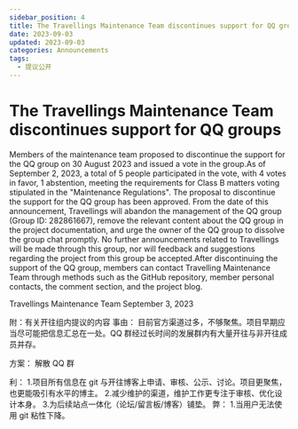 ```yaml
---
sidebar_position: 4
title: The Travellings Maintenance Team discontinues support for QQ groups
date: 2023-09-03
updated: 2023-09-03
categories: Announcements
tags:
  - 提议公开
---
```


# The Travellings Maintenance Team discontinues support for QQ groups

Members of the maintenance team proposed to discontinue the support for the QQ group on 30 August 2023 and issued a vote in the group.As of September 2, 2023, a total of 5 people participated in the vote, with 4 votes in favor, 1 abstention, meeting the requirements for Class B matters voting stipulated in the "Maintenance Regulations". The proposal to discontinue the support for the QQ group has been approved.
From the date of this announcement, Travellings will abandon the management of the QQ group (Group ID: 282861667), remove the relevant content about the QQ group in the project documentation, and urge the owner of the QQ group to dissolve the group chat promptly. No further announcements related to Travellings will be made through this group, nor will feedback and suggestions regarding the project from this group be accepted.After discontinuing the support of the QQ group, members can contact Travelling Maintenance Team through methods such as the GitHub repository, member personal contacts, the comment section, and the project blog.

Travellings Maintenance Team
September 3, 2023

附：有关开往组内提议的内容
事由：
目前官方渠道过多，不够聚焦。项目早期应当尽可能把信息汇总在一处。QQ 群经过长时间的发展群内有大量开往与非开往成员并存。

方案：
解散 QQ 群

利： 1.项目所有信息在 git 与开往博客上申请、审核、公示、讨论。项目更聚焦，也更能吸引有水平的博主。 2.减少维护的渠道，维护工作更专注于审核、优化设计本身。 3.为后续站点一体化（论坛/留言板/博客）铺垫。
弊： 1.当用户无法使用 git 粘性下降。
